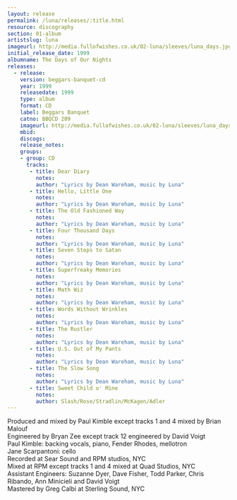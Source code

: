 ```yaml
---
layout: release
permalink: /luna/releases/:title.html
resource: discography
section: 01-album
artistslug: luna
imageurl: http://media.fullofwishes.co.uk/02-luna/sleeves/luna_days.jpg
initial_release_date: 1999
albumname: The Days of Our Nights
releases:
  - release: 
    version: beggars-banquet-cd
    year: 1999
    releasedate: 1999
    type: album
    format: CD
    label: Beggars Banquet
    catno: BBQCD 209
    imageurl: http://media.fullofwishes.co.uk/02-luna/sleeves/luna_days.jpg
    mbid: 
    discogs: 
    release_notes: 
    groups:
    - group: CD
      tracks:
       - title: Dear Diary
         notes: 
         author: "Lyrics by Dean Wareham, music by Luna"
       - title: Hello, Little One
         notes: 
         author: "Lyrics by Dean Wareham, music by Luna"
       - title: The Old Fashioned Way
         notes: 
         author: "Lyrics by Dean Wareham, music by Luna"
       - title: Four Thousand Days
         notes: 
         author: "Lyrics by Dean Wareham, music by Luna"
       - title: Seven Steps to Satan
         notes: 
         author: "Lyrics by Dean Wareham, music by Luna"
       - title: Superfreaky Memories
         notes: 
         author: "Lyrics by Dean Wareham, music by Luna"
       - title: Math Wiz
         notes: 
         author: "Lyrics by Dean Wareham, music by Luna"
       - title: Words Without Wrinkles
         notes: 
         author: "Lyrics by Dean Wareham, music by Luna"
       - title: The Rustler
         notes: 
         author: "Lyrics by Dean Wareham, music by Luna"
       - title: U.S. Out of My Pants
         notes: 
         author: "Lyrics by Dean Wareham, music by Luna"
       - title: The Slow Song
         notes: 
         author: "Lyrics by Dean Wareham, music by Luna"
       - title: Sweet Child o' Mine
         notes: 
         author: Slash/Rose/Stradlin/McKagen/Adler
---
```

Produced and mixed by Paul Kimble except tracks 1 and 4 mixed by Brian Malouf  
Engineered by Bryan Zee except track 12 engineered by David Voigt  
Paul Kimble: backing vocals, piano, Fender Rhodes, mellotron  
Jane Scarpantoni: cello  
Recorded at Sear Sound and RPM studios, NYC  
Mixed at RPM except tracks 1 and 4 mixed at Quad Studios, NYC  
Assistant Engineers: Suzanne Dyer, Dave Fisher, Todd Parker, Chris Ribando, Ann Minicieli and David Voigt  
Mastered by Greg Calbi at Sterling Sound, NYC